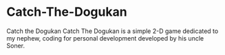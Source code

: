 # Catch-The-Dogukan
Catch the Dogukan 
Catch The Dogukan is a simple 2-D game dedicated to my nephew, coding for personal development developed by his uncle Soner.
